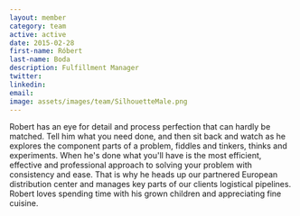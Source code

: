 ```yaml
---
layout: member
category: team
active: active
date: 2015-02-28
first-name: Róbert
last-name: Boda
description: Fulfillment Manager
twitter:
linkedin:
email:
image: assets/images/team/SilhouetteMale.png
---
```

Robert has an eye for detail and process perfection that can hardly be matched. Tell him what you need done, and then sit back and watch as he explores the component parts of a problem, fiddles and tinkers, thinks and experiments. When he's done what you'll have is the most efficient, effective and professional approach to solving your problem with consistency and ease. That is why he heads up our partnered European distribution center and manages key parts of our clients logistical pipelines. Robert loves spending time with his grown children and appreciating fine cuisine.
